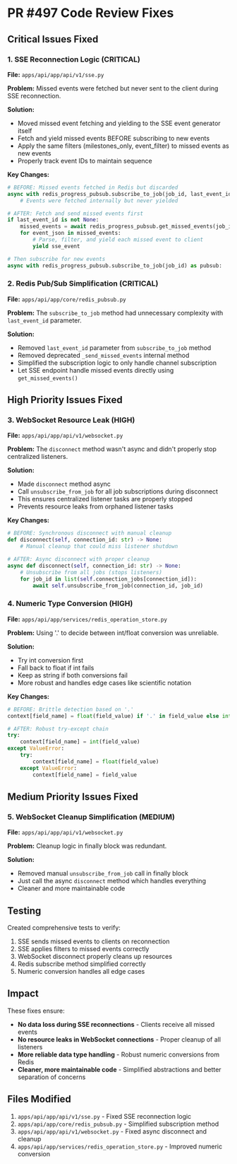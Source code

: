 # PR #497 Code Review Fixes

## Critical Issues Fixed

### 1. SSE Reconnection Logic (CRITICAL)
**File:** `apps/api/app/api/v1/sse.py`

**Problem:** Missed events were fetched but never sent to the client during SSE reconnection.

**Solution:** 
- Moved missed event fetching and yielding to the SSE event generator itself
- Fetch and yield missed events BEFORE subscribing to new events
- Apply the same filters (milestones_only, event_filter) to missed events as new events
- Properly track event IDs to maintain sequence

**Key Changes:**
```python
# BEFORE: Missed events fetched in Redis but discarded
async with redis_progress_pubsub.subscribe_to_job(job_id, last_event_id) as pubsub:
    # Events were fetched internally but never yielded

# AFTER: Fetch and send missed events first
if last_event_id is not None:
    missed_events = await redis_progress_pubsub.get_missed_events(job_id, last_event_id)
    for event_json in missed_events:
        # Parse, filter, and yield each missed event to client
        yield sse_event

# Then subscribe for new events
async with redis_progress_pubsub.subscribe_to_job(job_id) as pubsub:
```

### 2. Redis Pub/Sub Simplification (CRITICAL)
**File:** `apps/api/app/core/redis_pubsub.py`

**Problem:** The `subscribe_to_job` method had unnecessary complexity with `last_event_id` parameter.

**Solution:**
- Removed `last_event_id` parameter from `subscribe_to_job` method
- Removed deprecated `_send_missed_events` internal method
- Simplified the subscription logic to only handle channel subscription
- Let SSE endpoint handle missed events directly using `get_missed_events()`

## High Priority Issues Fixed

### 3. WebSocket Resource Leak (HIGH)
**File:** `apps/api/app/api/v1/websocket.py`

**Problem:** The `disconnect` method wasn't async and didn't properly stop centralized listeners.

**Solution:**
- Made `disconnect` method async
- Call `unsubscribe_from_job` for all job subscriptions during disconnect
- This ensures centralized listener tasks are properly stopped
- Prevents resource leaks from orphaned listener tasks

**Key Changes:**
```python
# BEFORE: Synchronous disconnect with manual cleanup
def disconnect(self, connection_id: str) -> None:
    # Manual cleanup that could miss listener shutdown

# AFTER: Async disconnect with proper cleanup
async def disconnect(self, connection_id: str) -> None:
    # Unsubscribe from all jobs (stops listeners)
    for job_id in list(self.connection_jobs[connection_id]):
        await self.unsubscribe_from_job(connection_id, job_id)
```

### 4. Numeric Type Conversion (HIGH)
**File:** `apps/api/app/services/redis_operation_store.py`

**Problem:** Using '.' to decide between int/float conversion was unreliable.

**Solution:**
- Try int conversion first
- Fall back to float if int fails
- Keep as string if both conversions fail
- More robust and handles edge cases like scientific notation

**Key Changes:**
```python
# BEFORE: Brittle detection based on '.'
context[field_name] = float(field_value) if '.' in field_value else int(field_value)

# AFTER: Robust try-except chain
try:
    context[field_name] = int(field_value)
except ValueError:
    try:
        context[field_name] = float(field_value)
    except ValueError:
        context[field_name] = field_value
```

## Medium Priority Issues Fixed

### 5. WebSocket Cleanup Simplification (MEDIUM)
**File:** `apps/api/app/api/v1/websocket.py`

**Problem:** Cleanup logic in finally block was redundant.

**Solution:**
- Removed manual `unsubscribe_from_job` call in finally block
- Just call the async `disconnect` method which handles everything
- Cleaner and more maintainable code

## Testing

Created comprehensive tests to verify:
1. SSE sends missed events to clients on reconnection
2. SSE applies filters to missed events correctly
3. WebSocket disconnect properly cleans up resources
4. Redis subscribe method simplified correctly
5. Numeric conversion handles all edge cases

## Impact

These fixes ensure:
- **No data loss during SSE reconnections** - Clients receive all missed events
- **No resource leaks in WebSocket connections** - Proper cleanup of all listeners
- **More reliable data type handling** - Robust numeric conversions from Redis
- **Cleaner, more maintainable code** - Simplified abstractions and better separation of concerns

## Files Modified

1. `apps/api/app/api/v1/sse.py` - Fixed SSE reconnection logic
2. `apps/api/app/core/redis_pubsub.py` - Simplified subscription method
3. `apps/api/app/api/v1/websocket.py` - Fixed async disconnect and cleanup
4. `apps/api/app/services/redis_operation_store.py` - Improved numeric conversion